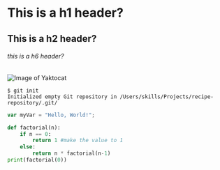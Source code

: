 # This is a h1 header?
## This is a h2 header?
###### this is a h6 header?
![Image of Yaktocat](https://octodex.github.com/images/yaktocat.png)
```
$ git init
Initialized empty Git repository in /Users/skills/Projects/recipe-repository/.git/
```
``` javascript
var myVar = "Hello, World!";
```
``` python
def factorial(n):
    if n == 0:
        return 1 #make the value to 1
    else:
        return n * factorial(n-1)
print(factorial(0))
```
